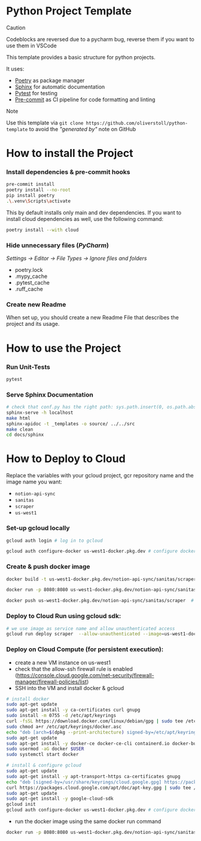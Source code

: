 # Python Project Template
> [!Caution]
> Codeblocks are reversed due to a pycharm bug, reverse them if you want to use them in VSCode

This template provides a basic structure for python projects.

It uses:
- [Poetry](https://python-poetry.org/) as package manager
- [Sphinx](https://www.sphinx-doc.org/en/master/) for automatic documentation
- [Pytest](https://docs.pytest.org/en/stable/) for testing
- [Pre-commit](https://pre-commit.com/) as CI pipeline for code formatting and linting

> [!NOTE]
> Use this template via `git clone https://github.com/oliverstoll/python-template` to avoid the *"generated by"* note on GitHub

# How to install the Project

### Install dependencies & pre-commit hooks 
```bash
pre-commit install
poetry install --no-root
pip install poetry
.\.venv\Scripts\activate
```

This by default installs only main and dev dependencies. If you want to install cloud dependencies as well, use the following command:

```bash
poetry install --with cloud
```

### Hide unnecessary files (*PyCharm*)
*Settings -> Editor -> File Types -> Ignore files and folders*
- poetry.lock
- .mypy_cache
- .pytest_cache
- .ruff_cache

### Create new Readme
When set up, you should create a new Readme File that describes the project and its usage.


# How to use the Project


### Run Unit-Tests
```bash
pytest
```

### Serve Sphinx Documentation
```bash
# check that conf.py has the right path: sys.path.insert(0, os.path.abspath(".."))
sphinx-serve -h localhost
make html
sphinx-apidoc -t _templates -o source/ ../../src
make clean
cd docs/sphinx
```


# How to Deploy to Cloud
Replace the variables with your gcloud project, gcr repository name and the image name you want:
  - `notion-api-sync`
  - `sanitas`
  - `scraper`
  - `us-west1`

### Set-up gcloud locally
```bash
gcloud auth login # log in to gcloud
```
```bash
gcloud auth configure-docker us-west1-docker.pkg.dev # configure docker (only first time on device)
```

### Create & push docker image
```bash
docker build -t us-west1-docker.pkg.dev/notion-api-sync/sanitas/scraper . # build docker image
```

```bash
docker run -p 8080:8080 us-west1-docker.pkg.dev/notion-api-sync/sanitas/scraper # test locally
```

```bash
docker push us-west1-docker.pkg.dev/notion-api-sync/sanitas/scraper  # push to artifact registry
```

### Deploy to Cloud Run using gcloud sdk:
```bash
# we use image as service name and allow unauthenticated access
gcloud run deploy scraper  --allow-unauthenticated --image=us-west1-docker.pkg.dev/notion-api-sync/sanitas/scraper:latest --region=us-west1 --project=notion-api-sync
```

### Deploy on Cloud Compute (for persistent execution):
- create a new VM instance on us-west1
- check that the allow-ssh firewall rule is enabled (https://console.cloud.google.com/net-security/firewall-manager/firewall-policies/list)
- SSH into the VM and install docker & gcloud
```bash
# install docker
sudo apt-get update
sudo apt-get install -y ca-certificates curl gnupg
sudo install -m 0755 -d /etc/apt/keyrings
curl -fsSL https://download.docker.com/linux/debian/gpg | sudo tee /etc/apt/keyrings/docker.asc
sudo chmod a+r /etc/apt/keyrings/docker.asc
echo "deb [arch=$(dpkg --print-architecture) signed-by=/etc/apt/keyrings/docker.asc] https://download.docker.com/linux/debian $(lsb_release -cs) stable" | sudo tee /etc/apt/sources.list.d/docker.list
sudo apt-get update
sudo apt-get install -y docker-ce docker-ce-cli containerd.io docker-buildx-plugin docker-compose-plugin
sudo usermod -aG docker $USER
sudo systemctl start docker
```
```bash
# install & configure gcloud
sudo apt-get update
sudo apt-get install -y apt-transport-https ca-certificates gnupg
echo "deb [signed-by=/usr/share/keyrings/cloud.google.gpg] https://packages.cloud.google.com/apt cloud-sdk main" | sudo tee -a /etc/apt/sources.list.d/google-cloud-sdk.list
curl https://packages.cloud.google.com/apt/doc/apt-key.gpg | sudo tee /usr/share/keyrings/cloud.google.gpg
sudo apt-get update
sudo apt-get install -y google-cloud-sdk
gcloud init
gcloud auth configure-docker us-west1-docker.pkg.dev # configure docker (only first time on device)
```
- run the docker image using the same docker run command
```bash
docker run -p 8080:8080 us-west1-docker.pkg.dev/notion-api-sync/sanitas/scraper 
```
